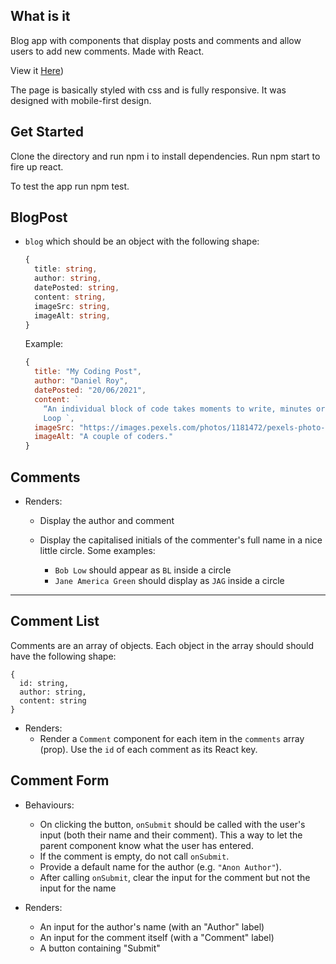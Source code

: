 ## What is it

Blog app with components that display posts and comments and allow users to add new comments. Made with React.

View it [Here](https://react-blog-comments.netlify.app/))

The page is basically styled with css and is fully responsive. It was designed with mobile-first design.

## Get Started

Clone the directory and run npm i to install dependencies. Run npm start to fire up react.

To test the app run npm test. 

## BlogPost

  - `blog` which should be an object with the following shape:

    ```ts
    {
      title: string,
      author: string,
      datePosted: string,
      content: string,
      imageSrc: string,
      imageAlt: string,
    }
    ```

    Example:

    ```js
    {
      title: "My Coding Post",
      author: "Daniel Roy",
      datePosted: "20/06/2021",
      content: `
        “An individual block of code takes moments to write, minutes or hours to debug, and can last forever without being touched again. It’s when you or someone else visits code written yesterday or ten years ago that having code written in a clear, consistent style becomes extremely useful. Understandable code frees mental bandwidth from having to puzzle out inconsistencies, making it easier to maintain and enhance projects of all sizes.”
        Loop `,
      imageSrc: "https://images.pexels.com/photos/1181472/pexels-photo-1181472.jpeg?auto=compress&cs=tinysrgb&dpr=2&h=750&w=1260",
      imageAlt: "A couple of coders."
    }
    ```

## Comments

- Renders:

  - Display the author and comment
  - Display the capitalised initials of the commenter's full name in a nice little circle. Some examples:

    - `Bob Low` should appear as `BL` inside a circle
    - `Jane America Green` should display as `JAG` inside a circle

---

## Comment List

Comments are an array of objects. Each object in the array should should have the following shape:


    {
      id: string,
      author: string,
      content: string
    }



- Renders:
  - Render a `Comment` component for each item in the `comments` array (prop). Use the `id` of each comment as its React key.

## Comment Form

- Behaviours:

  - On clicking the button, `onSubmit` should be called with the user's input (both their name and their comment). This a way to let the parent component know what the user has entered.
  - If the comment is empty, do not call `onSubmit`.
  - Provide a default name for the author (e.g. `"Anon Author"`).
  - After calling `onSubmit`, clear the input for the comment but not the input for the name

- Renders:

  - An input for the author's name (with an "Author" label)
  - An input for the comment itself (with a "Comment" label)
  - A button containing "Submit"








